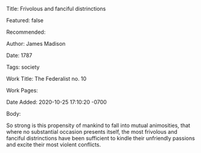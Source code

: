 Title: Frivolous and fanciful distrinctions

Featured: false

Recommended: 

Author: James Madison

Date: 1787

Tags: society

Work Title: The Federalist no. 10

Work Pages:  

Date Added: 2020-10-25 17:10:20 -0700

Body:

So strong is this propensity of mankind to fall into mutual animosities, that where no substantial occasion presents itself, the most frivolous and fanciful distrinctions have been sufficient to kindle their unfriendly passions and excite their most violent conflicts. 


